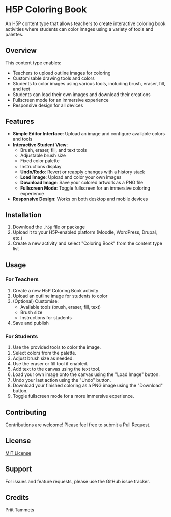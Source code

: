 # H5P Coloring Book

An H5P content type that allows teachers to create interactive coloring book activities where students can color images using a variety of tools and palettes.

## Overview

This content type enables:
- Teachers to upload outline images for coloring
- Customisable drawing tools and colors
- Students to color images using various tools, including brush, eraser, fill, and text
- Students can load their own images and download their creations
- Fullscreen mode for an immersive experience
- Responsive design for all devices

## Features

- **Simple Editor Interface**: Upload an image and configure available colors and tools
- **Interactive Student View**:
  - Brush, eraser, fill, and text tools
  - Adjustable brush size
  - Fixed color palette
  - Instructions display
  - **Undo/Redo**: Revert or reapply changes with a history stack
  - **Load Image**: Upload and color your own images
  - **Download Image**: Save your colored artwork as a PNG file
  - **Fullscreen Mode**: Toggle fullscreen for an immersive coloring experience
- **Responsive Design**: Works on both desktop and mobile devices

## Installation

1. Download the `.h5p` file or package
2. Upload it to your H5P-enabled platform (Moodle, WordPress, Drupal, etc.)
3. Create a new activity and select "Coloring Book" from the content type list

## Usage

### For Teachers

1. Create a new H5P Coloring Book activity
2. Upload an outline image for students to color
3. (Optional) Customise:
   - Available tools (brush, eraser, fill, text)
   - Brush size
   - Instructions for students
4. Save and publish

### For Students

1. Use the provided tools to color the image.
2. Select colors from the palette.
3. Adjust brush size as needed.
4. Use the eraser or fill tool if enabled.
5. Add text to the canvas using the text tool.
6. Load your own image onto the canvas using the "Load Image" button.
7. Undo your last action using the "Undo" button.
8. Download your finished coloring as a PNG image using the "Download" button.
9. Toggle fullscreen mode for a more immersive experience.

## Contributing

Contributions are welcome! Please feel free to submit a Pull Request.

## License

[MIT License](LICENSE)

## Support

For issues and feature requests, please use the GitHub issue tracker.

## Credits

Priit Tammets
